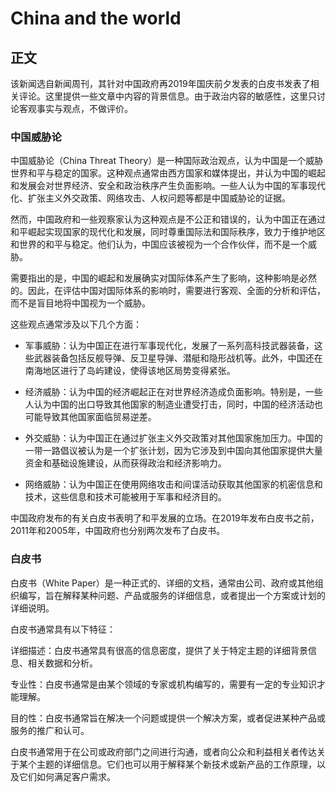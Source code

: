 # China and the world

## 正文

该新闻选自新闻周刊，其针对中国政府再2019年国庆前夕发表的白皮书发表了相关评论。这里提供一些文章中内容的背景信息。由于政治内容的敏感性，这里只讨论客观事实与观点，不做评价。

### 中国威胁论

中国威胁论（China Threat Theory）是一种国际政治观点，认为中国是一个威胁世界和平与稳定的国家。这种观点通常由西方国家和媒体提出，并认为中国的崛起和发展会对世界经济、安全和政治秩序产生负面影响。一些人认为中国的军事现代化、扩张主义外交政策、网络攻击、人权问题等都是中国威胁论的证据。

然而，中国政府和一些观察家认为这种观点是不公正和错误的，认为中国正在通过和平崛起实现国家的现代化和发展，同时尊重国际法和国际秩序，致力于维护地区和世界的和平与稳定。他们认为，中国应该被视为一个合作伙伴，而不是一个威胁。

需要指出的是，中国的崛起和发展确实对国际体系产生了影响，这种影响是必然的。因此，在评估中国对国际体系的影响时，需要进行客观、全面的分析和评估，而不是盲目地将中国视为一个威胁。

这些观点通常涉及以下几个方面：

- 军事威胁：认为中国正在进行军事现代化，发展了一系列高科技武器装备，这些武器装备包括反舰导弹、反卫星导弹、潜艇和隐形战机等。此外，中国还在南海地区进行了岛屿建设，使得该地区局势变得紧张。

- 经济威胁：认为中国的经济崛起正在对世界经济造成负面影响。特别是，一些人认为中国的出口导致其他国家的制造业遭受打击，同时，中国的经济活动也可能导致其他国家面临贸易逆差。

- 外交威胁：认为中国正在通过扩张主义外交政策对其他国家施加压力。中国的一带一路倡议被认为是一个扩张计划，因为它涉及到中国向其他国家提供大量资金和基础设施建设，从而获得政治和经济影响力。

- 网络威胁：认为中国正在使用网络攻击和间谍活动获取其他国家的机密信息和技术，这些信息和技术可能被用于军事和经济目的。


中国政府发布的有关白皮书表明了和平发展的立场。在2019年发布白皮书之前，2011年和2005年，中国政府也分别两次发布了白皮书。

### 白皮书

白皮书（White Paper）是一种正式的、详细的文档，通常由公司、政府或其他组织编写，旨在解释某种问题、产品或服务的详细信息，或者提出一个方案或计划的详细说明。

白皮书通常具有以下特征：

详细描述：白皮书通常具有很高的信息密度，提供了关于特定主题的详细背景信息、相关数据和分析。

专业性：白皮书通常是由某个领域的专家或机构编写的，需要有一定的专业知识才能理解。

目的性：白皮书通常旨在解决一个问题或提供一个解决方案，或者促进某种产品或服务的推广和认可。

白皮书通常用于在公司或政府部门之间进行沟通，或者向公众和利益相关者传达关于某个主题的详细信息。它们也可以用于解释某个新技术或新产品的工作原理，以及它们如何满足客户需求。